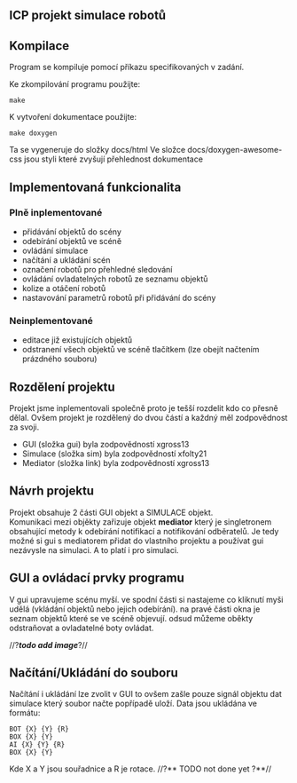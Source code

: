 ## ICP projekt **simulace robotů**

## Kompilace

Program se kompiluje pomocí příkazu specifikovaných v zadání.

Ke zkompilování programu použijte:

    make 

K vytvoření dokumentace použijte:

    make doxygen

Ta se vygeneruje do složky docs/html
Ve složce docs/doxygen-awesome-css jsou styli které zvyšují přehlednost dokumentace

## Implementovaná funkcionalita

### Plně inplementované
- přidávání objektů do scény
- odebírání objektů ve scéně
- ovládání simulace
- načítání a ukládání scén
- označení robotů pro přehledné sledování
- ovládání ovladatelných robotů ze seznamu objektů
- kolize a otáčení robotů
- nastavování parametrů robotů při přidávání do scény

### Neinplementované
- editace již existujících objektů
- odstranení všech objektů ve scéně tlačítkem (lze obejít načtením prázdného souboru)



## Rozdělení projektu
Projekt jsme inplementovali společně proto je tešší rozdelit kdo co přesně dělal. Ovšem projekt je rozdělený do dvou částí a každný měl zodpovědnost za svoji.

- GUI (složka gui) byla zodpovědností xgross13
- Simulace (složka sim) byla zodpovědností xfolty21
- Mediator (složka link) byla zodpovědností xgross13


## Návrh projektu

Projekt obsahuje 2 části GUI objekt a SIMULACE objekt. \
Komunikaci mezi objěkty zařizuje objekt **mediator** který je singletronem obsahující metody k odebírání notifikací a notifikování odběratelů. 
Je tedy možné si gui s mediatorem přidat do vlastního projektu a používat gui nezávysle na simulaci. A to platí i pro simulaci.



## GUI a ovládací prvky programu

V gui upravujeme scénu myší. ve spodní části si nastajeme co kliknutí myši udělá (vkládání objektů nebo jejich odebírání).
na pravé části okna je seznam objektů které se ve scéně objevují. odsud můžeme oběkty odstraňovat a ovladatelné boty ovládat.

//?***todo add image***?//


## Načítání/Ukládání do souboru
Načítání i ukládání lze zvolit v GUI to ovšem zašle pouze signál objektu dat simulace který soubor načte popřípadě uloží.
Data jsou ukládána ve formátu:

    BOT {X} {Y} {R} 
    BOX {X} {Y}
    AI {X} {Y} {R}
    BOX {X} {Y}

Kde X a Y jsou souřadnice a R je rotace. 
//?** TODO not done yet ?**//
